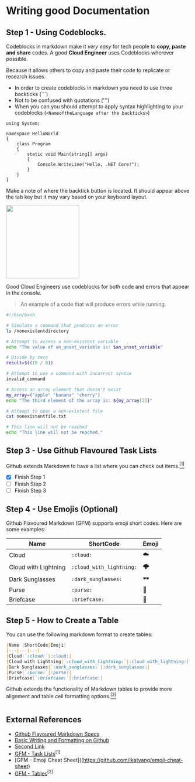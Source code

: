 # Writing good Documentation

## Step 1 - Using Codeblocks.

Codeblocks in markdown make it *very easy* for tech people to **copy, paste and share** codes.
A good __Cloud Engineer__ uses Codeblocks wherever possible.

Because it allows others to copy and paste their code to replicate or research issues. 

- In order to create codeblocks in markdown you need to use three backticks (```)
- Not to be confused with quotations (''') 
- When you can you should attempt to apply syntax highlighting to your codeblocks (```<NameoftheLanguage after the backticks>```)

  
``` Csharp
using System;

namespace HelloWorld
{
    class Program
    {
        static void Main(string[] args)
        {
            Console.WriteLine("Hello, .NET Core!");
        }
    }
}
```

Make a note of where the backtick button is located. It should appear above the tab key but it may vary based on your keyboard layout.

<img width="200px" src="https://github.com/KislayaSrivastava/github-docs-example/assets/40534292/241eae6b-c262-4bba-aaad-00d3a7770071"/>

Good Cloud Engineers use codeblocks for both code and errors that appear in the console. 
> An example of a code that will produce errors while running.

```bash
#!/bin/bash

# Simulate a command that produces an error
ls /nonexistentdirectory

# Attempt to access a non-existent variable
echo "The value of an_unset_variable is: $an_unset_variable"

# Divide by zero
result=$((10 / 0))

# Attempt to use a command with incorrect syntax
invalid_command

# Access an array element that doesn't exist
my_array=("apple" "banana" "cherry")
echo "The third element of the array is: ${my_array[2]}"

# Attempt to open a non-existent file
cat nonexistentfile.txt

# This line will not be reached
echo "This line will not be reached."

```
## Step 3 - Use Github Flavoured Task Lists

Github extends Markdown to have a list where you can check out items.[<sup>[1]</sup>](#external-references)

- [x] Finish Step 1
- [ ] Finish Step 2
- [ ] Finish Step 3

## Step 4 - Use Emojis (Optional)

Github Flavoured Markdown (GFM) supports emoji short codes.
Here are some examples:

|Name |ShortCode|Emoji|
|---|---|---|
|Cloud|`:cloud:`|:cloud:|
|Cloud with Lightning|`:cloud_with_lightning:`|:cloud_with_lightning:|
|Dark Sunglasses|`:dark_sunglasses:`|:dark_sunglasses:|
|Purse|`:purse:`|:purse:|
|Briefcase|`:briefcase:`|:briefcase:|

## Step 5 - How to Create a Table

You can use the following markdown format to create tables:

```md
|Name |ShortCode|Emoji|
|---|---|---|
|Cloud|`:cloud:`|:cloud:|
|Cloud with Lightning|`:cloud_with_lightning:`|:cloud_with_lightning:|
|Dark Sunglasses|`:dark_sunglasses:`|:dark_sunglasses:|
|Purse|`:purse:`|:purse:|
|Briefcase|`:briefcase:`|:briefcase:|
```

Github extends the functionality of Markdown tables to provide more alignment and table cell formatting options.[<sup>[2]</sup>](#external-references)

![]()

## External References
- [Github Flavoured Markdown Specs](https://github.github.com/gfm/)
- [Basic Writing and Formatting on Github](https://docs.github.com/en/get-started/writing-on-github/getting-started-with-writing-and-formatting-on-github/basic-writing-and-formatting-syntax)
- [Second Link](https://docs.github.com/en/get-started/writing-on-github/getting-started-with-writing-and-formatting-on-github/about-writing-and-formatting-on-github)
- [GFM - Task Lists](https://docs.github.com/en/get-started/writing-on-github/getting-started-with-writing-and-formatting-on-github/basic-writing-and-formatting-syntax#task-lists)<sup>[1]</sup>
- [GFM - Emoji Cheat Sheet]((https://github.com/ikatyang/emoji-cheat-sheet)
- [GFM - Tables](https://github.github.com/gfm/#tables-extension-)<sup>[2]</sup>

